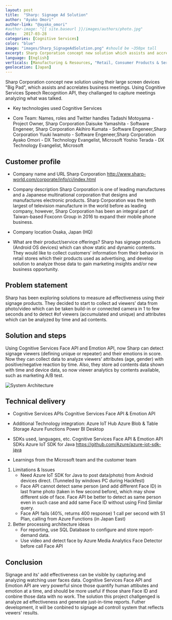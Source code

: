 ```yaml
---
layout: post
title:  "Sharp: Signage Ad Solution"
author: "Ayako Omori"
author-link: "@ayako_omori"
#author-image: "{{ site.baseurl }}/images/authors/photo.jpg"
date:   2017-03-28
categories: [Cognitive Services]
color: "blue"
image: "images/Sharp_SignageAdSolution.png" #should be ~350px tall
excerpt: Sharp Corporation concept new solution which assists and accrelates business meetings, using Cognitive Services Speech Recognition API.
language: [English]
verticals: [Manufacturing & Resources, "Retail, Consumer Products & Services"]
geolocation: [Japan]
---
```


Sharp Corporation concept new solution using their large screen devices "Big Pad", which assists and accrelates business meetings. Using Cognitive Services Speech Recognition API, they challanged to capture meetings analyzing what was talked.
 
- Key technologies used
Cognitive Services
 
- Core Team: Names, roles and Twitter handles
Tadashi Motoyama - Project Owner, Sharp Corporation
Daisuke Yamashita - Software Engeneer, Sharp Corporation
Akihiro Kumata - Software Engeneer,Sharp Corporation
Yuuki Iwamoto - Software Engeneer,Sharp Corporation
Ayako Omori - DX Technology Evangelist, Microsoft
Yoshio Terada - DX Technology Evangelist, Microsoft

## Customer profile ##

- Company name and URL
Sharp Corporation
http://www.sharp-world.com/corporate/info/ci/index.html

- Company description
Sharp Corporation is one of leading manufactures and a Japanese multinational corporation that designs and manufactures electronic products. Sharp Corporation was the tenth largest of television manufacture in the world before as leading company, however, Sharp Corporation has been an integral part of Taiwan-based Foxconn Group in 2016 to expand their mobile phone business.

- Company location
Osaka, Japan (HQ)

- What are their product/service offerings?
Sharp has signage products (Android OS devices) which can show static and dynamic contents. They would like to collect customers’ information from their behavior in retail stores which their products used as advertising, and develop solution to analyze those data to gain marketing insights and/or new business opportunity.


 
## Problem statement ##


Sharp has been exploring solutions to measure ad effectiveness using their signage products. They decided to start to collect ad viewers’ data from photo/video which can be taken build-in or connected camera in 1 to few seconds and to detect #of viewers (accumulated and unique) and attributes which can be analyzed by time and ad contents.


 
## Solution and steps ##


Using Cognitive Services Face API and Emotion API, now Sharp can detect signage viewers (defining unique or repeater) and their emotions in score. Now they can collect data to analyze viewers’ attributes (age, gender) with positive/negative reaction by time. Also, they store ad contents data shown with time and device data, so now viewer analytics by contents available, such as marketing A/B test.

![System Architecture]({{site.baseurl}}/images/2017-03-28-Sharp/Sharp_SignageAdSolution.png)



## Technical delivery ##

- Cognitive Services APIs
Cognitive Services Face API & Emotion API

- Additional Technology integration:
Azure IoT Hub
Azure Blob & Table Storage
Azure Functions
Power BI Desktop

- SDKs used, languages, etc.
Cognitive Services Face API & Emotion API SDKs
Azure IoT SDK for Java
https://github.com/Azure/azure-iot-sdk-java

- Learnings from the Microsoft team and the customer team

1.	Limitations & Issues
	+ Need Azure IoT SDK for Java to post data(photo) from Android devices direct. (Tunneled by windows PC during Hackfest)
	+ Face API cannot detect same person (and add different Face ID) in last frame photo (taken in few second before), which may show different side of face. Face API be better to detect as same person even in such case and add same Face ID without using Find Similar query.
	+ Face API fails (40%, returns 400 response) 1 call per second with S1 Plan, calling from Azure Functions (in Japan East)
2.	Better processing architecture ideas
    + For reporting, use SQL Database to configure and store report-demand data.
	+ Use video and detect face by Azure Media Analytics Face Detector before call Face API


 
## Conclusion ##

Signage and its' add effectiveness can be visible by capturing and analyzing watching user faces data.
Cognitive Services Face API and Emotion API are very powerful since those quantify human attibutes and emotion at a time, and should be more useful if those share Face ID and conbine those data with no work.
The solution this project challgenged is analyze ad effectiveness and generate just-in-time reports. Futher development, it will be conbined to signage ad controll system that reflects vewers' results.




